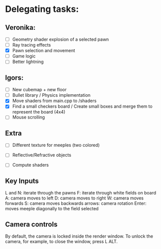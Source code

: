 # Delegating tasks:
## Veronika:
- [ ] Geometry shader explosion of a selected pawn
- [ ] Ray tracing effects
- [x] Pawn selection and movement
- [ ] Game logic
- [ ] Better lightning

## Igors:
- [ ] New cubemap + new floor
- [ ] Bullet library / Physics implementation
- [x] Move shaders from main.cpp to /shaders
- [x] Find a small checkers board / Create small boxes and merge them to represent the board (4x4)
- [ ] Mouse scrolling

## Extra
- [ ] Different texture for meeples (two colored)
- [ ] Reflective/Refractive objects
- [ ] Compute shaders


## Key Inputs
L and N: iterate through the pawns
F: iterate through white fields on board
A: camera moves to left
D: camera moves to right
W: camera moves forwards
S: camera moves backwards
arrows: camera rotation
Enter: moves meeple diagonally to the field selected

## Camera controls
By default, the camera is locked inside the render window. To unlock the camera, for example, to close the window, press L ALT.